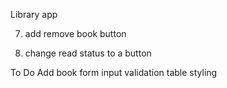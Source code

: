 Library app

<!-- 1. initial repo and file setup -->

<!-- 2. set up empty array, book constructor -->

<!-- 3. add book to library function -->

<!-- 4. display book function -->

<!-- 5. add book form and layout -->

<!-- 6. add book form functionality -->

7. add remove book button

8. change read status to a button

To Do
Add book form input validation
table styling